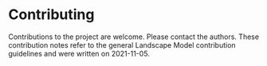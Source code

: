 # Contributing
Contributions to the project are welcome. Please contact the authors. These contribution notes refer to the general 
Landscape Model contribution guidelines and were written on 2021-11-05. 
